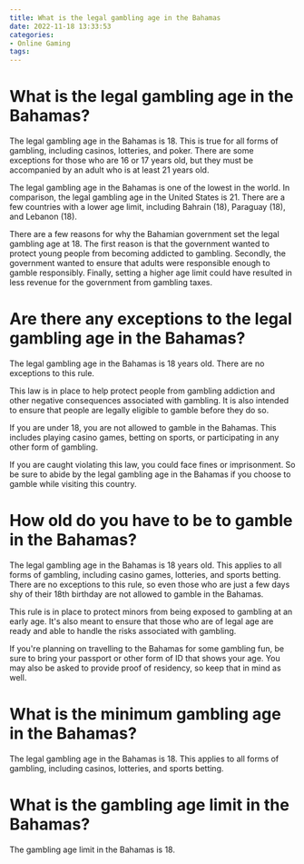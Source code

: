 ```yaml
---
title: What is the legal gambling age in the Bahamas
date: 2022-11-18 13:33:53
categories:
- Online Gaming
tags:
---
```



#  What is the legal gambling age in the Bahamas?

The legal gambling age in the Bahamas is 18. This is true for all forms of gambling, including casinos, lotteries, and poker. There are some exceptions for those who are 16 or 17 years old, but they must be accompanied by an adult who is at least 21 years old.

The legal gambling age in the Bahamas is one of the lowest in the world. In comparison, the legal gambling age in the United States is 21. There are a few countries with a lower age limit, including Bahrain (18), Paraguay (18), and Lebanon (18).

There are a few reasons for why the Bahamian government set the legal gambling age at 18. The first reason is that the government wanted to protect young people from becoming addicted to gambling. Secondly, the government wanted to ensure that adults were responsible enough to gamble responsibly. Finally, setting a higher age limit could have resulted in less revenue for the government from gambling taxes.

#  Are there any exceptions to the legal gambling age in the Bahamas?

The legal gambling age in the Bahamas is 18 years old. There are no exceptions to this rule.

This law is in place to help protect people from gambling addiction and other negative consequences associated with gambling. It is also intended to ensure that people are legally eligible to gamble before they do so.

If you are under 18, you are not allowed to gamble in the Bahamas. This includes playing casino games, betting on sports, or participating in any other form of gambling.

If you are caught violating this law, you could face fines or imprisonment. So be sure to abide by the legal gambling age in the Bahamas if you choose to gamble while visiting this country.

#  How old do you have to be to gamble in the Bahamas?

The legal gambling age in the Bahamas is 18 years old. This applies to all forms of gambling, including casino games, lotteries, and sports betting. There are no exceptions to this rule, so even those who are just a few days shy of their 18th birthday are not allowed to gamble in the Bahamas.

This rule is in place to protect minors from being exposed to gambling at an early age. It's also meant to ensure that those who are of legal age are ready and able to handle the risks associated with gambling.

If you're planning on travelling to the Bahamas for some gambling fun, be sure to bring your passport or other form of ID that shows your age. You may also be asked to provide proof of residency, so keep that in mind as well.

#  What is the minimum gambling age in the Bahamas?

The legal gambling age in the Bahamas is 18. This applies to all forms of gambling, including casinos, lotteries, and sports betting.

#  What is the gambling age limit in the Bahamas?

The gambling age limit in the Bahamas is 18.